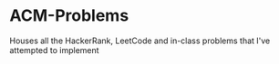 # ACM-Problems
Houses all the HackerRank, LeetCode and in-class problems that I've attempted to implement
